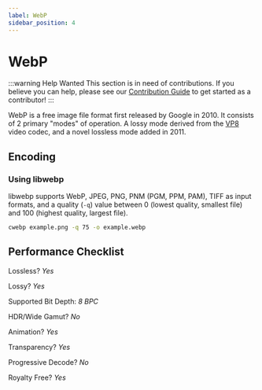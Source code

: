 ```yaml
---
label: WebP
sidebar_position: 4
---
```


# WebP

:::warning Help Wanted
This section is in need of contributions. If you believe you can help, please see our [Contribution Guide](../contribution-guide.md) to get started as a contributor!
:::

WebP is a free image file format first released by Google in 2010. It consists of 2 primary "modes" of operation. A lossy mode derived from the [VP8](../video/VP8.md) video codec, and a novel lossless mode added in 2011.

## Encoding

### Using libwebp
libwebp supports WebP, JPEG, PNG, PNM (PGM, PPM, PAM), TIFF as input formats, and a quality (`-q`) value between 0 (lowest quality, smallest file) and 100 (highest quality, largest file).
```bash
cwebp example.png -q 75 -o example.webp
```

## Performance Checklist

Lossless? *Yes*

Lossy? *Yes*

Supported Bit Depth:
*8 BPC*

HDR/Wide Gamut? *No*

Animation? *Yes*

Transparency? *Yes*

Progressive Decode? *No*

Royalty Free? *Yes*